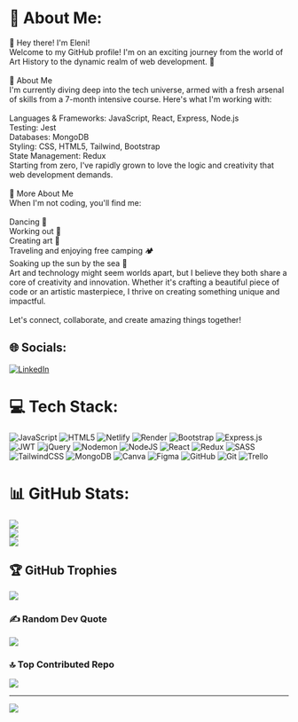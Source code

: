 # 💫 About Me:
👋 Hey there! I'm Eleni!<br>Welcome to my GitHub profile! I'm on an exciting journey from the world of Art History to the dynamic realm of web development. 🌟<br><br>🚀 About Me<br>I'm currently diving deep into the tech universe, armed with a fresh arsenal of skills from a 7-month intensive course. Here's what I'm working with:<br><br>Languages & Frameworks: JavaScript, React, Express, Node.js<br>Testing: Jest<br>Databases: MongoDB<br>Styling: CSS, HTML5, Tailwind, Bootstrap<br>State Management: Redux<br>Starting from zero, I've rapidly grown to love the logic and creativity that web development demands.<br><br>🌈 More About Me<br>When I'm not coding, you'll find me:<br><br>Dancing 💃<br>Working out 💪<br>Creating art 🎨<br>Traveling and enjoying free camping 🏕️<br>Soaking up the sun by the sea 🌊<br>Art and technology might seem worlds apart, but I believe they both share a core of creativity and innovation. Whether it's crafting a beautiful piece of code or an artistic masterpiece, I thrive on creating something unique and impactful.<br><br>Let's connect, collaborate, and create amazing things together!


## 🌐 Socials:
[![LinkedIn](https://img.shields.io/badge/LinkedIn-%230077B5.svg?logo=linkedin&logoColor=white)](https://linkedin.com/in/veneleni) 

# 💻 Tech Stack:
![JavaScript](https://img.shields.io/badge/javascript-%23323330.svg?style=for-the-badge&logo=javascript&logoColor=%23F7DF1E) ![HTML5](https://img.shields.io/badge/html5-%23E34F26.svg?style=for-the-badge&logo=html5&logoColor=white) ![Netlify](https://img.shields.io/badge/netlify-%23000000.svg?style=for-the-badge&logo=netlify&logoColor=#00C7B7) ![Render](https://img.shields.io/badge/Render-%46E3B7.svg?style=for-the-badge&logo=render&logoColor=white) ![Bootstrap](https://img.shields.io/badge/bootstrap-%238511FA.svg?style=for-the-badge&logo=bootstrap&logoColor=white) ![Express.js](https://img.shields.io/badge/express.js-%23404d59.svg?style=for-the-badge&logo=express&logoColor=%2361DAFB) ![JWT](https://img.shields.io/badge/JWT-black?style=for-the-badge&logo=JSON%20web%20tokens) ![jQuery](https://img.shields.io/badge/jquery-%230769AD.svg?style=for-the-badge&logo=jquery&logoColor=white) ![Nodemon](https://img.shields.io/badge/NODEMON-%23323330.svg?style=for-the-badge&logo=nodemon&logoColor=%BBDEAD) ![NodeJS](https://img.shields.io/badge/node.js-6DA55F?style=for-the-badge&logo=node.js&logoColor=white) ![React](https://img.shields.io/badge/react-%2320232a.svg?style=for-the-badge&logo=react&logoColor=%2361DAFB) ![Redux](https://img.shields.io/badge/redux-%23593d88.svg?style=for-the-badge&logo=redux&logoColor=white) ![SASS](https://img.shields.io/badge/SASS-hotpink.svg?style=for-the-badge&logo=SASS&logoColor=white) ![TailwindCSS](https://img.shields.io/badge/tailwindcss-%2338B2AC.svg?style=for-the-badge&logo=tailwind-css&logoColor=white) ![MongoDB](https://img.shields.io/badge/MongoDB-%234ea94b.svg?style=for-the-badge&logo=mongodb&logoColor=white) ![Canva](https://img.shields.io/badge/Canva-%2300C4CC.svg?style=for-the-badge&logo=Canva&logoColor=white) ![Figma](https://img.shields.io/badge/figma-%23F24E1E.svg?style=for-the-badge&logo=figma&logoColor=white) ![GitHub](https://img.shields.io/badge/github-%23121011.svg?style=for-the-badge&logo=github&logoColor=white) ![Git](https://img.shields.io/badge/git-%23F05033.svg?style=for-the-badge&logo=git&logoColor=white) ![Trello](https://img.shields.io/badge/Trello-%23026AA7.svg?style=for-the-badge&logo=Trello&logoColor=white)
# 📊 GitHub Stats:
![](https://github-readme-stats.vercel.app/api?username=VenEleni&theme=dark&hide_border=false&include_all_commits=true&count_private=true)<br/>
![](https://github-readme-streak-stats.herokuapp.com/?user=VenEleni&theme=dark&hide_border=false)<br/>
![](https://github-readme-stats.vercel.app/api/top-langs/?username=VenEleni&theme=dark&hide_border=false&include_all_commits=true&count_private=true&layout=compact)

## 🏆 GitHub Trophies
![](https://github-profile-trophy.vercel.app/?username=VenEleni&theme=tokyonight&no-frame=false&no-bg=true&margin-w=4)

### ✍️ Random Dev Quote
![](https://quotes-github-readme.vercel.app/api?type=horizontal&theme=tokyonight)

### 🔝 Top Contributed Repo
![](https://github-contributor-stats.vercel.app/api?username=VenEleni&limit=5&theme=tokyonight&combine_all_yearly_contributions=true)

---
[![](https://visitcount.itsvg.in/api?id=VenEleni&icon=2&color=6)](https://visitcount.itsvg.in)

<!-- Proudly created with GPRM ( https://gprm.itsvg.in ) -->
